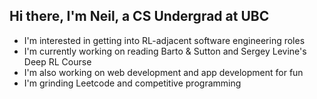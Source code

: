 ## Hi there, I'm Neil, a CS Undergrad at UBC

- I'm interested in getting into RL-adjacent software engineering roles
- I'm currently working on reading Barto & Sutton and Sergey Levine's Deep RL Course
- I'm also working on web development and app development for fun
- I'm grinding Leetcode and competitive programming 

<!--
**clay-arras/clay-arras** is a ✨ _special_ ✨ repository because its `README.md` (this file) appears on your GitHub profile.

Here are some ideas to get you started:

- 🔭 I’m currently working on ...
- 🌱 I’m currently learning ...
- 👯 I’m looking to collaborate on ...
- 🤔 I’m looking for help with ...
- 💬 Ask me about ...
- 📫 How to reach me: ...
- 😄 Pronouns: ...
- ⚡ Fun fact: ...
-->
